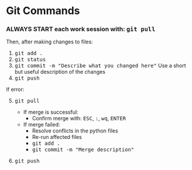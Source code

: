 # Git Commands

### ALWAYS START each work session with: <kbd>git pull</kbd>

Then, after making changes to files:

1) <kbd>git add .</kbd>
2) <kbd>git status</kbd>
3) <kbd>git commit -m "Describe what you changed here"</kbd> Use a short but useful description of the changes
4) <kbd>git push</kbd>

If error:

5) <kbd>git pull</kbd>
    * If merge is successful: 
        - Confirm merge with: <kbd>ESC</kbd>, <kbd>:</kbd>, <kbd>wq</kbd>, <kbd>ENTER</kbd>
    * If merge failed: 
        - Resolve conflicts in the python files
        - Re-run affected files
        - <kbd>git add .</kbd>
        - <kbd>git commit -m "Merge description"</kbd>

6) <kbd>git push</kbd>

